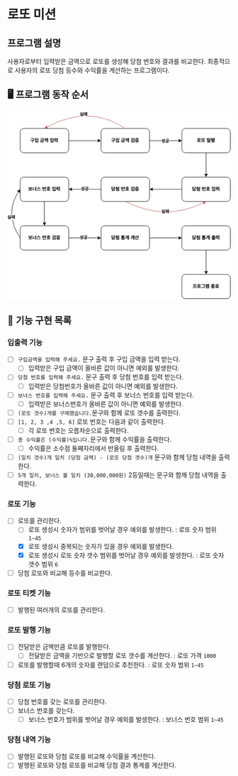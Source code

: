 # 로또 미션

## 프로그램 설명

사용자로부터 입력받은 금액으로 로또를 생성해 당첨 번호와 결과를 비교한다. 최종적으로 사용자의 로또 당첨 등수와 수익률을 계산하는 프로그램이다.

## 🖥️ 프로그램 동작 순서

![flow](flow.png)


## 🎯 기능 구현 목록
 
### 입출력 기능

- [ ] `구입금액을 입력해 주세요.` 문구 출력 후 구입 금액을 입력 받는다.
  - [ ] 입력받은 구입 금액이 올바른 값이 아니면 예외를 발생한다.
- [ ] `당첨 번호를 입력해 주세요.` 문구 출력 후 당첨 번호를 입력 받는다.
  - [ ] 입력받은 당첨번호가 올바른 값이 아니면 예외를 발생한다.
- [ ] `보너스 번호를 입력해 주세요.` 문구 출력 후 보너스 번호를 입력 받는다.
  - [ ] 입력받은 보너스번호가 올바른 값이 아니면 예외를 발생한다.

- [ ] `(로또 갯수)개를 구매했습니다.`문구와 함께 로또 갯수를 출력한다.
- [ ] `[1, 2, 3 ,4 ,5, 6]` 로또 번호는 다음과 같이 출력한다.
  - [ ] 각 로또 번호는 오름차순으로 출력한다.
- [ ] `총 수익률은 (수익률)%입니다.`문구와 함께 수익률을 출력한다.
  - [ ] 수익률은 소수점 둘째자리에서 반올림 후 출력한다.
- [ ] `(일치 갯수)개 일치 (당첨 금액) - (로또 당첨 갯수)개` 문구와 함께 당첨 내역을 출력한다.
- [ ] `5개 일치, 보너스 볼 일치 (30,000,000원)` 2등일때는 문구와 함깨 당첨 내역을 출력한다.

### 로또 기능

- [ ] 로또를 관리한다.
  - [ ] 로또 생성시 숫자가 범위를 벗어날 경우 예외를 발생한다. : 로또 숫자 범위 `1~45`
  - [x] 로또 생성시 중복되는 숫자가 있을 경우 예외를 발생한다.
  - [x] 로또 생성시 로또 숫자 갯수 범위를 벗어날 경우 예외를 발생한다. : 로또 숫자 갯수 범위 `6`
- [ ] 당첨 로또와 비교해 등수를 비교한다.

### 로또 티켓 기능

- [ ] 발행된 여러개의 로또를 관리한다.

### 로또 발행 기능

- [ ] 전달받은 금액만큼 로또를 발행한다.
  - [ ] 전달받은 금액을 기반으로 발행할 로또 갯수를 계산한다. : 로또 가격 `1000`
- [ ] 로또를 발행할때 6개의 숫자를 랜덤으로 추천한다. : 로또 숫자 범위 `1~45`

### 당첨 로또 기능

- [ ] 당첨 번호를 갖는 로또를 관리한다.
- [ ] 보너스 번호를 갖는다.
  - [ ] 보너스 번호가 범위를 벗어날 경우 예외를 발생한다. : 보너스 번호 범위 `1~45`

### 당첨 내역 기능

- [ ] 발행된 로또와 당첨 로또를 비교해 수익률을 계산한다.
- [ ] 발행된 로또와 당첨 로또를 비교해 당첨 결과 통계를 계산한다.
